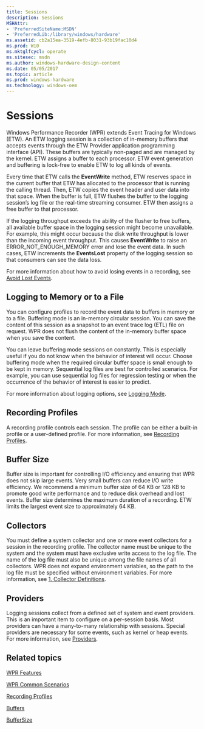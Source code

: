 ```yaml
---
title: Sessions
description: Sessions
MSHAttr:
- 'PreferredSiteName:MSDN'
- 'PreferredLib:/library/windows/hardware'
ms.assetid: cb2a15ea-3519-4efb-8031-93b19fac10d4
ms.prod: W10
ms.mktglfcycl: operate
ms.sitesec: msdn
ms.author: windows-hardware-design-content
ms.date: 05/05/2017
ms.topic: article
ms.prod: windows-hardware
ms.technology: windows-oem
---
```


# Sessions


Windows Performance Recorder (WPR) extends Event Tracing for Windows (ETW). An ETW logging session is a collection of in-memory buffers that accepts events through the ETW Provider application programming interface (API). These buffers are typically non-paged and are managed by the kernel. ETW assigns a buffer to each processor. ETW event generation and buffering is lock-free to enable ETW to log all kinds of events.

Every time that ETW calls the **EventWrite** method, ETW reserves space in the current buffer that ETW has allocated to the processor that is running the calling thread. Then, ETW copies the event header and user data into that space. When the buffer is full, ETW flushes the buffer to the logging session’s log file or the real-time streaming consumer. ETW then assigns a free buffer to that processor.

If the logging throughput exceeds the ability of the flusher to free buffers, all available buffer space in the logging session might become unavailable. For example, this might occur because the disk write throughput is lower than the incoming event throughput. This causes **EventWrite** to raise an ERROR\_NOT\_ENOUGH\_MEMORY error and lose the event data. In such cases, ETW increments the **EventsLost** property of the logging session so that consumers can see the data loss.

For more information about how to avoid losing events in a recording, see [Avoid Lost Events](avoid-lost-events.md).

## Logging to Memory or to a File


You can configure profiles to record the event data to buffers in memory or to a file. Buffering mode is an in-memory circular session. You can save the content of this session as a snapshot to an event trace log (ETL) file on request. WPR does not flush the content of the in-memory buffer space when you save the content.

You can leave buffering mode sessions on constantly. This is especially useful if you do not know when the behavior of interest will occur. Choose buffering mode when the required circular buffer space is small enough to be kept in memory. Sequential log files are best for controlled scenarios. For example, you can use sequential log files for regression testing or when the occurrence of the behavior of interest is easier to predict.

For more information about logging options, see [Logging Mode](logging-mode.md).

## Recording Profiles


A recording profile controls each session. The profile can be either a built-in profile or a user-defined profile. For more information, see [Recording Profiles](recording-profiles.md).

## Buffer Size


Buffer size is important for controlling I/O efficiency and ensuring that WPR does not skip large events. Very small buffers can reduce I/O write efficiency. We recommend a minimum buffer size of 64 KB or 128 KB to promote good write performance and to reduce disk overhead and lost events. Buffer size determines the maximum duration of a recording. ETW limits the largest event size to approximately 64 KB.

## Collectors


You must define a system collector and one or more event collectors for a session in the recording profile. The collector name must be unique to the system and the system must have exclusive write access to the log file. The name of the log file must also be unique among the file names of all collectors. WPR does not expand environment variables, so the path to the log file must be specified without environment variables. For more information, see [1. Collector Definitions](1-collector-definitions.md).

## Providers


Logging sessions collect from a defined set of system and event providers. This is an important item to configure on a per-session basis. Most providers can have a many-to-many relationship with sessions. Special providers are necessary for some events, such as kernel or heap events. For more information, see [Providers](providers.md).

## Related topics


[WPR Features](wpr-features.md)

[WPR Common Scenarios](windows-performance-recorder-common-scenarios.md)

[Recording Profiles](recording-profiles.md)

[Buffers](buffers.md)

[BufferSize](buffersize.md)

 

 







